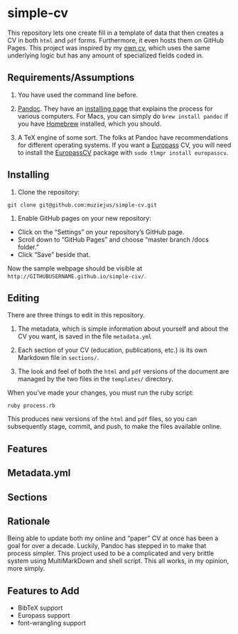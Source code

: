 # simple-cv

This repository lets one create fill in a template of data that then creates a
CV in both `html` and `pdf` forms. Furthermore, it even hosts them on GitHub
Pages. This project was inspired by my [own cv](http://cv.moacir.com), which
uses the same underlying logic but has any amount of specialized fields coded
in.

## Requirements/Assumptions

1. You have used the command line before. 

1. [Pandoc](https://pandoc.org/). They have an [installing
   page](https://pandoc.org/installing.html) that explains the process for
   various computers. For Macs, you can simply do `brew install pandoc` if you
   have [Homebrew](http://brew.sh) installed, which you should.

1. A TeX engine of some sort. The folks at Pandoc have recommendations for
   different operating systems. If you want a
   [Europass](https://europass.cedefop.europa.eu/) CV, you will need to
   install the
   [EuropassCV](https://www.ctan.org/tex-archive/macros/latex/contrib/europasscv)
   package with `sudo tlmgr install europasscv`.

## Installing

1. Clone the repository:

`git clone git@github.com:muziejus/simple-cv.git`

1. Enable GitHub pages on your new repository:
  * Click on the “Settings” on your repository’s GitHub page.
  * Scroll down to “GitHub Pages” and choose “master branch /docs folder.”
  * Click “Save” beside that.

Now the sample webpage should be visible at
`http://GITHUBUSERNAME.github.io/simple-civ/`.

## Editing 

There are three things to edit in this repository. 

1. The metadata, which is simple information about yourself and about the CV
   you want, is saved in the file `metadata.yml`

1. Each section of your CV (education, publications, etc.) is its own Markdown
   file in `sections/`.

1. The look and feel of both the `html` and `pdf` versions of the document are
   managed by the two files in the `templates/` directory.

When you’ve made your changes, you must run the ruby script:

`ruby process.rb`

This produces new versions of the `html` and `pdf` files, so you can
subsequently stage, commit, and push, to make the files available online.

## Features

## Metadata.yml

## Sections

## Rationale

Being able to update both my online and “paper” CV at once has been a goal for
over a decade. Luckily, Pandoc has stepped in to make that process simpler.
This project used to be a complicated and very brittle system using
MultiMarkDown and shell script. This all works, in my opinion, more simply.

## Features to Add

* BibTeX support
* Europass support
* font-wrangling support


